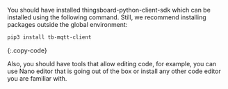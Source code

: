 You should have installed thingsboard-python-client-sdk which can be installed using the following command. Still, we recommend installing packages outside the global environment:

```bash
pip3 install tb-mqtt-client
```
{:.copy-code}

Also, you should have tools that allow editing code, for example, you can use Nano editor that is going out of the box or install any other code editor you are familiar with.
